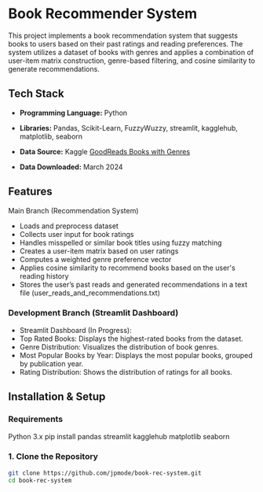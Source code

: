 # Book Recommender System
This project implements a book recommendation system that suggests books to users based on their past ratings and reading preferences. The system utilizes a dataset of books with genres and applies a combination of user-item matrix construction, genre-based filtering, and cosine similarity to generate recommendations.

## Tech Stack
- **Programming Language:** Python  
- **Libraries:** Pandas, Scikit-Learn, FuzzyWuzzy, streamlit, kagglehub, matplotlib, seaborn

- **Data Source:** Kaggle [GoodReads Books with Genres](https://www.kaggle.com/datasets/middlelight/goodreadsbookswithgenres) 
- **Data Downloaded:** March 2024

## Features
Main Branch (Recommendation System)
- Loads and preprocess dataset 
- Collects user input for book ratings
- Handles misspelled or similar book titles using fuzzy matching
- Creates a user-item matrix based on user ratings
- Computes a weighted genre preference vector
- Applies cosine similarity to recommend books based on the user's reading history
- Stores the user’s past reads and generated recommendations in a text file (user_reads_and_recommendations.txt)
### Development Branch (Streamlit Dashboard)
- Streamlit Dashboard (In Progress):
- Top Rated Books: Displays the highest-rated books from the dataset.
- Genre Distribution: Visualizes the distribution of book genres.
- Most Popular Books by Year: Displays the most popular books, grouped by publication year.
- Rating Distribution: Shows the distribution of ratings for all books.

## Installation & Setup
### Requirements
Python 3.x
pip install pandas streamlit kagglehub matplotlib seaborn

### 1. Clone the Repository
```bash
git clone https://github.com/jpmode/book-rec-system.git
cd book-rec-system
